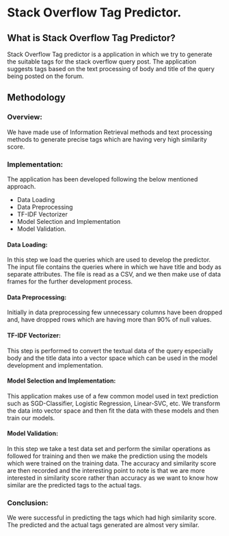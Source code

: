 # Stack Overflow Tag Predictor.

## What is Stack Overflow Tag Predictor?
Stack Overflow Tag predictor is a application in which we try to generate the suitable tags for the stack overflow query post. The application suggests tags based on the text processing of body and title of the query being posted on the forum. 

## Methodology
### Overview:
We have made use of Information Retrieval methods and text processing methods to generate precise tags which are having very high similarity score.

### Implementation:
The application has been developed following the below mentioned approach.
- Data Loading
- Data Preprocessing
- TF-IDF Vectorizer
- Model Selection and Implementation
- Model Validation.

#### Data Loading:
In this step we load the queries which are used to develop the predictor. The input file contains the queries where in which we have title and body as separate attributes. The file is read as a CSV, and we then make use of data frames for the further development process.


#### Data Preprocessing:
Initially in data preprocessing few unnecessary columns have been dropped and, have dropped rows which are having more than 90% of null values.

#### TF-IDF Vectorizer:
This step is performed to convert the textual data of the query especially body and the title data into a vector space which can be used in the model development and implementation. 

#### Model Selection and Implementation:
This application makes use of a few common model used in text prediction such as SGD-Classifier, Logistic Regression, Linear-SVC, etc. We transform the data into vector space and then fit the data with these models and then train our models.

#### Model Validation:
In this step we take a test data set and perform the similar operations as followed for training and then we make the prediction using the models which were trained on the training data. The accuracy  and similarity score are then recorded and the interesting point to note is that we are more interested in similarity score rather than accuracy as we want to know how similar are the predicted tags to the actual tags.

### Conclusion:

We were successful in predicting the tags which had high similarity score. The predicted and the actual tags generated are almost very similar.

